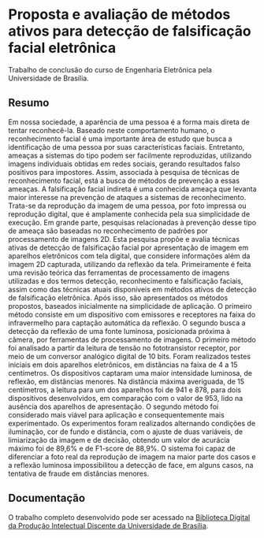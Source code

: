 # Proposta e avaliação de métodos ativos para detecção de falsificação facial eletrônica

Trabalho de conclusão do curso de Engenharia Eletrônica pela Universidade de Brasília.

## Resumo

Em nossa sociedade, a aparência de uma pessoa é a forma mais direta de tentar reconhecê-la. Baseado neste comportamento humano, o reconhecimento facial é uma importante área de estudo que busca a identificação de uma pessoa por suas características faciais. Entretanto, ameaças a sistemas do tipo podem ser facilmente reproduzidas, utilizando imagens individuais obtidas em redes sociais, gerando resultados falso positivos para impostores. Assim, associada à pesquisa de técnicas de reconhecimento facial, está a busca de métodos de prevenção a essas ameaças. A falsificação facial indireta é uma conhecida ameaça que levanta maior interesse na prevenção de ataques a sistemas de reconhecimento. Trata-se da reprodução da imagem de uma pessoa, por foto impressa ou reprodução digital, que é amplamente conhecida pela sua simplicidade de execução. Em grande parte, pesquisas relacionadas à prevenção desse tipo de ameaça são baseadas no reconhecimento de padrões por processamento de imagens 2D. Esta pesquisa propõe e avalia técnicas ativas de detecção de falsificação facial por apresentação de imagem em aparelhos eletrônicos com tela digital, que considere informações além da imagem 2D capturada, utilizando da reflexão da tela. Primeiramente é feita uma revisão teórica das ferramentas de processamento de imagens utilizadas e dos termos detecção, reconhecimento e falsificação faciais, assim como das técnicas atuais disponíveis em métodos ativos de detecção de falsificação eletrônica. Após isso, são apresentados os métodos propostos, baseados inicialmente na simplicidade de aplicação. O primeiro método consiste em um dispositivo com emissores e receptores na faixa do infravermelho para captação automática da reflexão. O segundo busca a detecção da reflexão de uma fonte luminosa, posicionada próxima à câmera, por ferramentas de processamento de imagens. O primeiro método foi analisado a partir da leitura de tensão no fototransistor receptor, por meio de um conversor analógico digital de 10 bits. Foram realizados testes iniciais em dois aparelhos eletrônicos, em distâncias na faixa de 4 a 15 centímetros. Os dispositivos captaram uma maior intensidade luminosa, de reflexão, em distâncias menores. Na distância máxima averiguada, de 15 centímetros, a leitura para um dos aparelhos foi de 941 e 878, para dois dispositivos desenvolvidos, em comparação com o valor de 953, lido na ausência dos aparelhos de apresentação. O segundo método foi considerado mais viável para aplicação e consequentemente mais experimentado. Os experimentos foram realizados alternando condições de iluminação, cor de fundo e distância, com o ajuste de duas variáveis, de limiarização da imagem e de decisão, obtendo um valor de acurácia máximo foi de 89,6% e de F1-score de 88,9%. O sistema foi capaz de diferenciar a foto real da reprodução de imagem na maior parte dos casos e a reflexão luminosa impossibilitou a detecção de face, em alguns casos, na tentativa de fraude em distâncias menores.

## Documentação

O trabalho completo desenvolvido pode ser acessado na [Biblioteca Digital da Produção Intelectual Discente da Universidade de Brasília](https://bdm.unb.br/handle/10483/36050).
